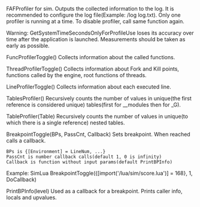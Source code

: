 FAFProfiler for sim. Outputs the collected information to the log.
It is recommended to configure the log file(Example: /log log.txt).
Only one profiler is running at a time.
To disable profiler, call same function again.

Warning: GetSystemTimeSecondsOnlyForProfileUse
    loses its accuracy over time after the application is launched.
    Measurements should be taken as early as possible.

FuncProfilerToggle()
    Collects information about the called functions.

ThreadProfilerToggle()
    Collects information about Fork and Kill points, functions called by the engine, root functions of threads.

LineProfilerToggle()
    Collects information about each executed line.

TablesProfiler()
    Recursively counts the number of values in unique(the first reference is considered unique) tables(first for __modules then for _G).

TableProfiler(Table)
    Recursively counts the number of values in unique(to which there is a single reference) nested tables.

BreakpointToggle(BPs, PassCnt, Callback)
    Sets breakpoint. When reached calls a callback.
    
    BPs is {[Environment] = LineNum, ...}
    PassCnt is number callback calls(default 1, 0 is infinity)
    Callback is function without input params(default PrintBPInfo)
    
Example:
    SimLua BreakpointToggle({[import('/lua/sim/score.lua')] = 168}, 1, DoCallback)
    
PrintBPInfo(level)
    Used as a callback for a breakpoint. Prints caller info, locals and upvalues.